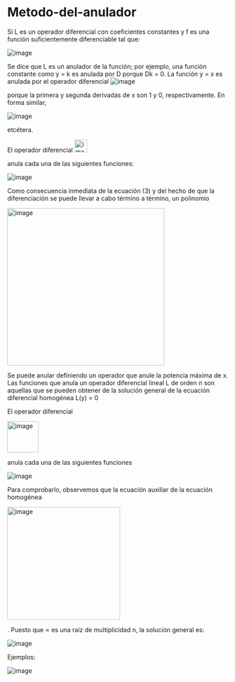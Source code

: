 # Metodo-del-anulador

Si L es un operador diferencial con coeficientes constantes y f es una función suficientemente diferenciable tal que:

![image](https://user-images.githubusercontent.com/105259381/176541716-47b5ebf2-7052-4502-88e3-3d66938800bd.png)

Se dice que L es un anulador de la función; por ejemplo, una función constante como y = k es anulada por D porque Dk = 0. La función y = x es anulada por el operador diferencial ![image](https://user-images.githubusercontent.com/105259381/176541785-7a16160b-cd4a-4ee0-93bf-a654fb87902a.png)

porque la primera y segunda derivadas de x son 1 y 0, respectivamente. En forma similar,

![image](https://user-images.githubusercontent.com/105259381/176541928-d86e97b1-baa0-4da7-a623-bc6b39eb52b8.png)

etcétera.

El operador diferencial  <img width="29" alt="image" src="https://user-images.githubusercontent.com/105259381/176542058-d52d9c96-e7b5-464c-9694-7287fd0f4993.png">

anula cada una de las siguientes funciones:

![image](https://user-images.githubusercontent.com/105259381/176542143-0d3bdb35-5bd8-4dc1-a1a9-6aea4e375e4e.png)


Como consecuencia inmediata de la ecuación (3) y del hecho de que la diferenciación se puede llevar a cabo término a término, un polinomio

<img width="358" alt="image" src="https://user-images.githubusercontent.com/105259381/176542211-c4d68aaf-87c7-48e2-8827-fda68032a232.png">

Se puede anular definiendo un operador que anule la potencia máxima de x. Las funciones que anula un operador diferencial lineal L de orden n son aquellas que se pueden obtener de la solución general de la ecuación diferencial homogénea L(y) = 0

El operador diferencial 

<img width="71" alt="image" src="https://user-images.githubusercontent.com/105259381/176542302-8925e175-1b93-4fb3-b63f-5fa543b96637.png">

anula cada una de las siguientes funciones

![image](https://user-images.githubusercontent.com/105259381/176542426-0b647d86-620f-4d59-b5ed-dfe9ec57127c.png)


Para comprobarlo, observemos que la ecuación auxiliar de la ecuación homogénea

<img width="257" alt="image" src="https://user-images.githubusercontent.com/105259381/176542517-1eed0536-cd4d-4042-acb7-78f117d13fd9.png">


. Puesto que ∝ es una raíz de multiplicidad n, la solución  general es:

![image](https://user-images.githubusercontent.com/105259381/176542600-42f9a9f8-200b-4d79-99cd-501b79e6e135.png)


Ejemplos:

![image](https://user-images.githubusercontent.com/105259381/176545219-3e727a20-5741-4bf3-959a-deb35dc87603.png)
